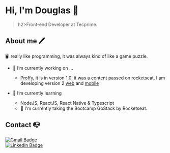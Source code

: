  
 # Hi, I'm Douglas 👋
 
>h2>Front-end Developer at Tecprime.</h2>

## About me 🖊

🖥I really like programming, it was always kind of like a game puzzle.

- 🔭 I’m currently working on ...
   * <a href="https://github.com/douglasdsda/proffy">Proffy</a>, it is in version 1.0, it was a content passed on rocketseat, I am developing version 2
   <a href="https://www.figma.com/file/m2Q75n6xDjKRYhWrIseKBv/Proffy-Web-2.0-(Copy)?node-id=160%3A2761">web</a> and  <a href="https://www.figma.com/file/yFcrnjdo0FQssylL3SAquJ/Proffy-Mobile-2.0-(Copy)?node-id=188%3A581">mobile</a>
 
 
 
- 🌱 I’m currently learning
  * NodeJS, ReactJS, React Native & Typescript
  * 🚀 I'm currently taking the Bootcamp GoStack by Rocketseat.


## Contact :mailbox_with_no_mail:

[![Gmail Badge](https://img.shields.io/badge/-Douglas-c14438?style=flat-square&logo=Gmail&logoColor=white&link=mailto:douglasdsda@gmail.com)](mailto:douglasdsda@gmail.com) <br>
[![Linkedin Badge](https://img.shields.io/badge/-Douglas-blue?style=flat-square&logo=Linkedin&logoColor=white&link=https://www.linkedin.com/in/marcusgoncalvess/)](https://www.linkedin.com/in/douglas-souza-5b6bab31/) 
